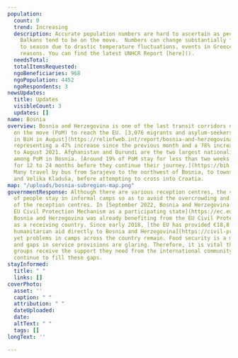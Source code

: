 ```yaml
---
population:
  count: 0
  trend: Increasing
  description: Accurate population numbers are hard to ascertain as people in The
    Balkans tend to be on the move.  Numbers can change substantially from season
    to season due to drastic temperature fluctuations, events in Greece, and other
    reasons. You can find the latest UNHCR Report [here]().
  needsTotal: 
  totalItemsRequested: 
  ngoBeneficiaries: 968
  ngoPopulation: 4452
  ngoRespondents: 3
newsUpdates:
  title: Updates
  visibleCount: 3
  updates: []
name: Bosnia
overview: Bosnia and Herzegovina is one of the last transit corridors used by people
  on the move (PoM) to reach the EU. [3,076 migrants and asylum-seekers arrived irregularly
  in BiH in August](https://reliefweb.int/report/bosnia-and-herzegovina/bosnia-and-herzegovina-operational-update-august-2022),
  representing a 47% increase since the previous month and a 78% increase compared
  to August 2021. Afghanistan and Burundi are the two largest nationalities represented
  among PoM in Bosnia. [Around 19% of PoM stay for less than two weeks, and 4% stay
  for 12 to 24 months before they continue their journey.](https://bih.iom.int/sites/g/files/tmzbdl1076/files/documents/dtm_bih_14-round_report_21_07_2022_eng.pdf)
  Many travel by bus from Sarajevo to the northwest of Bosnia, to towns like Bihać
  and Velika Kladuša, before attempting to cross into Croatia.
map: "/uploads/bosnia-subregion-map.png"
governmentResponse: Although there are various reception centres, the vast majority
  of people stay in informal camps so as to avoid the overcrowding and inhumane conditions
  of the reception centres. In [September 2022, Bosnia and Herzegovina joined the
  EU Civil Protection Mechanism as a participating state](https://ec.europa.eu/commission/presscorner/detail/en/IP_22_5343).
  Bosnia and Herzegovina was already benefiting from the EU Civil Protection Mechanism
  as a receiving country. Since early 2018, [the EU has provided €18,8 million in
  humanitarian aid directly to Bosnia and Herzegovina](https://civil-protection-humanitarian-aid.ec.europa.eu/where/europe/bosnia-and-herzegovina_en),
  yet problems in camps across the country remain. Food security is a major concern,
  and gaps in service provisions are glaring. Therefore, it is vital that grassroots
  groups receive the support they need from the international community in order to
  continue to fill these gaps.
stayInformed:
  title: " "
  links: []
coverPhoto:
  asset: ''
  caption: " "
  attribution: " "
  dateUploaded: 
  date: 
  altText: " "
  tags: []
longText: ''

---
```


